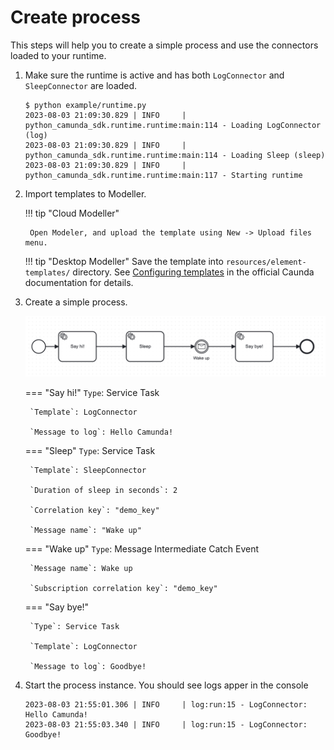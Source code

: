 # Create process

This steps will help you to create a simple process and use the connectors loaded to your runtime.

1. Make sure the runtime is active and has both `LogConnector` and `SleepConnector` are loaded.

	```console
	$ python example/runtime.py
	2023-08-03 21:09:30.829 | INFO     | python_camunda_sdk.runtime.runtime:main:114 - Loading LogConnector (log)
	2023-08-03 21:09:30.829 | INFO     | python_camunda_sdk.runtime.runtime:main:114 - Loading Sleep (sleep)
	2023-08-03 21:09:30.829 | INFO     | python_camunda_sdk.runtime.runtime:main:117 - Starting runtime
	```

2. Import templates to Modeller.

	!!! tip "Cloud Modeller"

		Open Modeler, and upload the template using New -> Upload files menu.

	!!! tip "Desktop Modeller"
		Save the template into `resources/element-templates/` directory. See [Configuring templates](https://docs.camunda.io/docs/components/modeler/desktop-modeler/element-templates/configuring-templates/) in the official Caunda documentation for details.

3. Create a simple process.

	![Process](/img/process.png)

	=== "Say hi!"
		`Type`: Service Task

		`Template`: LogConnector

		`Message to log`: Hello Camunda!

	=== "Sleep"
		`Type`: Service Task

		`Template`: SleepConnector

		`Duration of sleep in seconds`: 2

		`Correlation key`: "demo_key"

		`Message name`: "Wake up"

	=== "Wake up"
		`Type`: Message Intermediate Catch Event

		`Message name`: Wake up

		`Subscription correlation key`: "demo_key"

	=== "Say bye!"

		`Type`: Service Task

		`Template`: LogConnector

		`Message to log`: Goodbye!

4. Start the process instance. You should see logs apper in the console
	
	```console
	2023-08-03 21:55:01.306 | INFO     | log:run:15 - LogConnector: Hello Camunda!
	2023-08-03 21:55:03.340 | INFO     | log:run:15 - LogConnector: Goodbye!
	```

<style>
	.md-footer__link--next{
		display: none;
	}
</style>